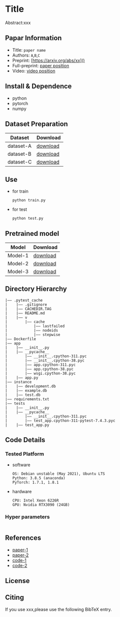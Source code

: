 Title
===
Abstract:xxx
## Papar Information
- Title:  `paper name`
- Authors:  `A`,`B`,`C`
- Preprint: [https://arxiv.org/abs/xx]()
- Full-preprint: [paper position]()
- Video: [video position]()

## Install & Dependence
- python
- pytorch
- numpy

## Dataset Preparation
| Dataset | Download |
| ---     | ---   |
| dataset-A | [download]() |
| dataset-B | [download]() |
| dataset-C | [download]() |

## Use
- for train
  ```
  python train.py
  ```
- for test
  ```
  python test.py
  ```
## Pretrained model
| Model | Download |
| ---     | ---   |
| Model-1 | [download]() |
| Model-2 | [download]() |
| Model-3 | [download]() |


## Directory Hierarchy
```
|—— .pytest_cache
|    |—— .gitignore
|    |—— CACHEDIR.TAG
|    |—— README.md
|    |—— v
|        |—— cache
|            |—— lastfailed
|            |—— nodeids
|            |—— stepwise
|—— Dockerfile
|—— app
|    |—— __init__.py
|    |—— __pycache__
|        |—— __init__.cpython-311.pyc
|        |—— __init__.cpython-38.pyc
|        |—— app.cpython-311.pyc
|        |—— app.cpython-38.pyc
|        |—— wsgi.cpython-38.pyc
|    |—— app.py
|—— instance
|    |—— development.db
|    |—— example.db
|    |—— test.db
|—— requirements.txt
|—— tests
|    |—— __init__.py
|    |—— __pycache__
|        |—— __init__.cpython-311.pyc
|        |—— test_app.cpython-311-pytest-7.4.3.pyc
|    |—— test_app.py
```
## Code Details
### Tested Platform
- software
  ```
  OS: Debian unstable (May 2021), Ubuntu LTS
  Python: 3.8.5 (anaconda)
  PyTorch: 1.7.1, 1.8.1
  ```
- hardware
  ```
  CPU: Intel Xeon 6226R
  GPU: Nvidia RTX3090 (24GB)
  ```
### Hyper parameters
```
```
## References
- [paper-1]()
- [paper-2]()
- [code-1](https://github.com)
- [code-2](https://github.com)
  
## License

## Citing
If you use xxx,please use the following BibTeX entry.
```
```
